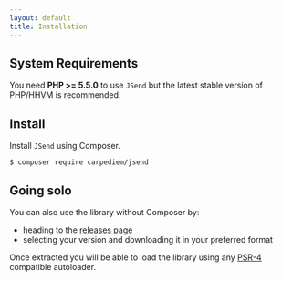 ```yaml
---
layout: default
title: Installation
---
```


System Requirements
-------

You need **PHP >= 5.5.0** to use `JSend` but the latest stable version of PHP/HHVM is recommended.

Install
-------

Install `JSend` using Composer.

```
$ composer require carpediem/jsend
```

Going solo
-------

You can also use the library without Composer by:

* heading to the [releases page](https://github.com/carpediem/JSend/releases)
* selecting your version and downloading it in your preferred format

Once extracted you will be able to load the library using any [PSR-4][] compatible autoloader.

[PSR-4]: http://www.php-fig.org/psr/psr-4/
